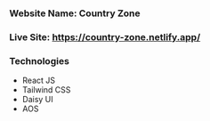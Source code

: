 ### Website Name: Country Zone

### Live Site: https://country-zone.netlify.app/

### Technologies
-	React JS
-	Tailwind CSS
-	Daisy UI
-	AOS

